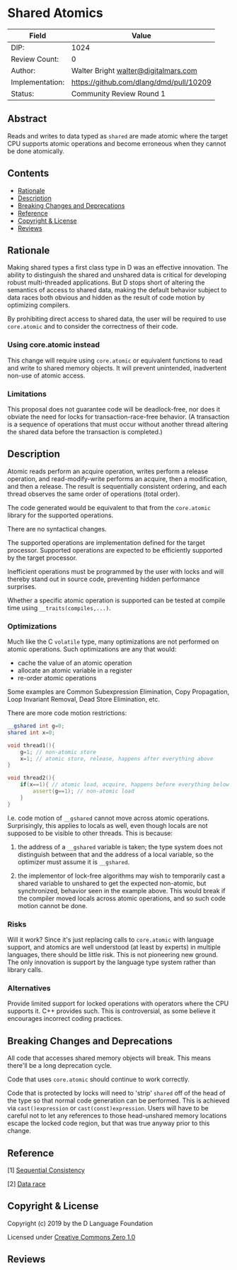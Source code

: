 # Shared Atomics

| Field           | Value                                                           |
|-----------------|-----------------------------------------------------------------|
| DIP:            | 1024                                                            |
| Review Count:   | 0                                                               |
| Author:         | Walter Bright walter@digitalmars.com                            |
| Implementation: | https://github.com/dlang/dmd/pull/10209                         |
| Status:         | Community Review Round 1                                        |

## Abstract

Reads and writes to data typed as `shared` are made atomic where the target CPU supports
atomic operations and become erroneous when they cannot be done atomically.


## Contents
* [Rationale](#rationale)
* [Description](#description)
* [Breaking Changes and Deprecations](#breaking-changes-and-deprecations)
* [Reference](#reference)
* [Copyright & License](#copyright--license)
* [Reviews](#reviews)

## Rationale

Making shared types a first class type in D was an effective innovation. The ability
to distinguish the shared and unshared data is critical for developing robust multi-threaded
applications. But D stops short of altering the semantics of access to shared data,
making the default behavior subject to data races both obvious and hidden as the result of code
motion by optimizing compilers.

By prohibiting direct access to shared data, the user will be required to use `core.atomic`
and to consider the correctness of their code.

### Using core.atomic instead

This change will require using `core.atomic` or equivalent functions to read and write
to shared memory objects. It will prevent unintended, inadvertent non-use of atomic access.


### Limitations

This proposal does not guarantee code will be deadlock-free, nor does it obviate the need
for locks for transaction-race-free behavior. (A transaction is a sequence of operations
that must occur without another thread altering the shared data before the transaction is completed.)

## Description

Atomic reads perform an acquire operation, writes perform a release operation, and read-modify-write
performs an acquire, then a modification, and then a release. The result is sequentially consistent ordering,
and each thread observes the same order of operations (total order).

The code generated would be equivalent to that from the `core.atomic` library for the supported operations.

There are no syntactical changes.

The supported operations are implementation defined for the target processor.
Supported operations are expected to be efficiently supported by the target
processor.

Inefficient operations must be programmed by the user with locks and will thereby stand out in
source code, preventing hidden performance surprises.

Whether a specific atomic operation is supported can be tested at compile time using
`__traits(compiles,...)`.


### Optimizations

Much like the C `volatile` type, many optimizations are not performed on atomic operations.
Such optimizations are any that would:

* cache the value of an atomic operation
* allocate an atomic variable in a register
* re-order atomic operations

Some examples are Common Subexpression Elimination, Copy Propagation, Loop Invariant
Removal, Dead Store Elimination, etc.

There are more code motion restrictions:

```d
__gshared int g=0;
shared int x=0;

void thread1(){
    g=1; // non-atomic store
    x=1; // atomic store, release, happens after everything above
}

void thread2(){
    if(x==1){ // atomic load, acquire, happens before everything below
        assert(g==1); // non-atomic load
    }
}
```

I.e. code motion of `__gshared` cannot move across atomic operations. Surprisingly,
this applies to locals as well, even though locals are not supposed to be visible
to other threads. This is because:

1. the address of a `__gshared` variable is taken; the type system does not distinguish
between that and the address of a local variable, so the optimizer must assume it is
`__gshared`.

2. the implementor of lock-free algorithms may wish to temporarily cast a shared variable
to unshared to get the expected non-atomic, but synchronized, behavior seen in the example above.
This would break if the compiler moved locals across atomic operations, and so such code
motion cannot be done.


### Risks

Will it work? Since it's just replacing calls to `core.atomic` with language support, and atomics
are well understood (at least by experts) in multiple languages, there should be little risk.
This is not pioneering new ground. The only innovation is support by the language
type system rather than library calls.


### Alternatives

Provide limited support for locked operations with operators where the CPU supports it.
C++ provides such. This is controversial, as some believe it encourages incorrect coding
practices.


## Breaking Changes and Deprecations

All code that accesses shared memory objects will break.
This means there'll be a long deprecation cycle.

Code that uses `core.atomic` should continue to work correctly.

Code that is protected by locks will need to 'strip' `shared` off of the head
of the type so that normal code generation can be performed.
This is achieved via `cast()expression` or `cast(const)expression`.
Users will have to be careful not to let any references to those head-unshared memory
locations escape the locked code region, but that was true anyway prior to this change.


## Reference

[1] [Sequential Consistency](https://en.wikipedia.org/wiki/Sequential_consistency)

[2] [Data race](https://en.wikipedia.org/wiki/Race_condition#Software)

## Copyright & License

Copyright (c) 2019 by the D Language Foundation

Licensed under [Creative Commons Zero 1.0](https://creativecommons.org/publicdomain/zero/1.0/legalcode.txt)

## Reviews

